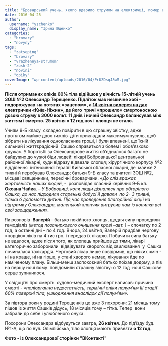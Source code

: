 ```yaml
---
title: "Броварський учень, якого вдарило струмом на електричці, помер вночі"
date: 2016-04-25
author: 
  username: "yschenko"
  display_name: "Ірина Ющенко"
categories: 
  - "brovary"
  - "novyny"
tags: 
  - "zatseping"
  - "brovary"
  - "vrazhennya-strumom"
  - "zosh-2"
  - "novini"
  - "opiky"
coverImage: "wp-content/uploads/2016/04/PrUZDsqJ8wM.jpg"
---
```


**Після отриманих опіків 60% тіла** **відійшов у вічність 15-літній учень ЗОШ №2 Олександр Терещенко. Підліток мав незвичне хобі – подорожував  на потягах «зацепом», а [14 квітня видерся на дах](https://mpz.brovary.org/brovarskogo-uchnya-vdarylo-strumom-na-dahu-elektrychky-tryvaye-zbir-koshtiv-na-likuvannya/) електрички «Київ-Ніжин», де його  тричі «прошило» смертоносною дозою струму в 3000 вольт. 11 днів і ночей Олександр балансував між життям і смертю. 25 квітня о 12 год ночі  хлопця не стало.** 

Учням 9-Б класу  складно повірити в цю страшну звістку, адже протягом майже двох тижнів  діти прикладали максимум зусиль, щоб зібрати на лікування однокласника гроші, і були впевнені, що їхній сильний і життєрадісний  Сашко справиться з болем і обов’язково одужає. У боротьбі за Олександрове життя об’єдналося багато не байдужих до чужої біди людей: лікарі Бобровицької центральної районної лікарні, куди відразу відвезли хлопця; хірургічного корпусу №2 відділення  інтенсивної терапії Київської обласної лікарні, де  майже 2 тижні й перебував Олександр; батьки 9-Б класу та вчителі ЗОШ №2, місцеві священники, пересічні броварчани. «_До сліз вражає жертовність наших людей_, -  розповідає класний керівник 9-Б кл. **Оксана Чайка**. – _У Бобровиці, коли люди дізналися про обгорілого Сашка, до нас підходили старенькі бабусі й давали  по 2- 3 гривні, тільки б допомогти дитині. Під час проведення благодійної акції на підтримку Олександра, маленький хлопчик витрусив нам із копилки всі свої заощадження»._

Як розповів  **Валерій** – батько покійного хлопця, щодня сину проводили гемодіаліз _(метод позаниркового очищення крові –авт. ) –_ спочатку по 2 год, а останні дні – по 4 год. Вчора, 24 квітня, Валерій придбав чергову «порцію» ліків на 4 тис грн. і передав їх лікарю. Побачити сина батьку не вдалося, адже після того, як хлопець прийшов до тями, лікарі категорично заборонили  відвідувати хворого: від хвилювання  у  Сашка починалася тахікардія. Черговий лікар лише повідомив, що ніяких змін - ні на краще, ні на гірше, у стані хворого немає, лікування йде по наміченому плану. Більш-менш заспокоєний батько поїхав додому, а пів на першу ночі йому  повідомили страшну звістку: о 12 год  ночі Сашкове серце зупинилося.

У свідоцтві про смерть  судово-медичний експерт написав: причина смерті - _«поліорганна недостатність, термічні опіки полум’ям ІІІ стадії 60% поверхні тіла, ушкодження внаслідок дії полум’ям»._

За півтора роки у родині Терещенків це вже 3 похорони: 21 місяць тому  пішов із життя Сашків дідусь, 18 місяців тому – тітка. Тепер  вони забрали до себе і улюбленого онука.

Похорони Олександра відбудуться завтра, **26 квітня**. До під’їзду буд. №1-А, що по вул. Олімпійська, тіло хлопця мають привезти **о 12 год**.

**Фото - із Олександрової сторінки "ВКонтакті"**
